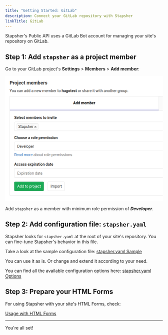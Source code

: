 ```yaml
---
title: "Getting Started: GitLab"
description: Connect your GitLab repository with Stapsher
linkTitle: GitLab
---
```


Stapsher's Public API uses a GitLab Bot account for managing your site's repository on GitLab.

## Step 1: Add `stapsher` as a project member

Go to your GitLab project's **Settings** > **Members** > **Add member**:

![Add stapsher as GitLab project member](./project-member.png)

Add `stapsher` as a member with minimum role permission of **_Developer_**.

## Step 2: Add configuration file: `stapsher.yaml`

Stapsher looks for `stapsher.yaml` at the root of your site's repository. You can fine-tune Stapsher's behavior in this file.

Take a look at the sample configuration file: <a class="tag is-link is-medium" href='{{< relref "docs/config/sample-file" >}}'>stapsher.yaml Sample</a>

You can use it as is. Or change and extend it according to your need.

You can find all the available configuration options here: <a class="tag is-link is-medium" href='{{< relref "docs/config/options" >}}'>stapsher.yaml Options</a>

## Step 3: Prepare your HTML Forms

For using Stapsher with your site's HTML Forms, check:

<a class="tag is-link is-large" href='{{< relref "/docs/api/usage#html-forms" >}}'>Usage with HTML Forms</a>

---

You're all set!
